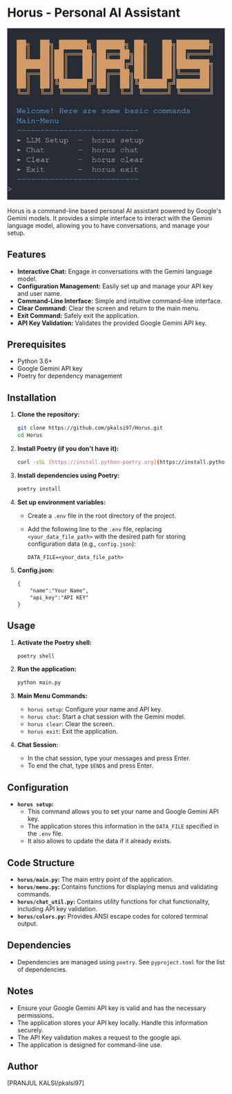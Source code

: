 # Horus - Personal AI Assistant

![alt text](./doc/intro.png)

Horus is a command-line based personal AI assistant powered by Google's Gemini models. It provides a simple interface to interact with the Gemini language model, allowing you to have conversations, and manage your setup.

## Features

* **Interactive Chat:** Engage in conversations with the Gemini language model.
* **Configuration Management:** Easily set up and manage your API key and user name.
* **Command-Line Interface:** Simple and intuitive command-line interface.
* **Clear Command:** Clear the screen and return to the main menu.
* **Exit Command:** Safely exit the application.
* **API Key Validation:** Validates the provided Google Gemini API key.

## Prerequisites

* Python 3.6+
* Google Gemini API key
* Poetry for dependency management

## Installation

1.  **Clone the repository:**

    ```bash
    git clone https://github.com/pkalsi97/Horus.git
    cd Horus
    ```

2.  **Install Poetry (if you don't have it):**

    ```bash
    curl -sSL [https://install.python-poetry.org](https://install.python-poetry.org) | python3 -
    ```

3.  **Install dependencies using Poetry:**

    ```bash
    poetry install
    ```

4.  **Set up environment variables:**

    * Create a `.env` file in the root directory of the project.
    * Add the following line to the `.env` file, replacing `<your_data_file_path>` with the desired path for storing configuration data (e.g., `config.json`):

        ```
        DATA_FILE=<your_data_file_path>
        ```
5.  **Config.json:**
       ```
       {
           "name":"Your Name",
           "api_key":"API KEY"
       }
       ```


## Usage

1.  **Activate the Poetry shell:**

    ```bash
    poetry shell
    ```

2.  **Run the application:**

    ```bash
    python main.py
    ```

3.  **Main Menu Commands:**

    * `horus setup`: Configure your name and API key.
    * `horus chat`: Start a chat session with the Gemini model.
    * `horus clear`: Clear the screen.
    * `horus exit`: Exit the application.

4.  **Chat Session:**

    * In the chat session, type your messages and press Enter.
    * To end the chat, type `$END$` and press Enter.

## Configuration

* **`horus setup`:**
    * This command allows you to set your name and Google Gemini API key.
    * The application stores this information in the `DATA_FILE` specified in the `.env` file.
    * It also allows to update the data if it already exists.

## Code Structure

* **`horus/main.py`:** The main entry point of the application.
* **`horus/menu.py`:** Contains functions for displaying menus and validating commands.
* **`horus/chat_util.py`:** Contains utility functions for chat functionality, including API key validation.
* **`horus/colors.py`:** Provides ANSI escape codes for colored terminal output.

## Dependencies

* Dependencies are managed using `poetry`. See `pyproject.toml` for the list of dependencies.

## Notes

* Ensure your Google Gemini API key is valid and has the necessary permissions.
* The application stores your API key locally. Handle this information securely.
* The API Key validation makes a request to the google api.
* The application is designed for command-line use.

## Author

[PRANJUL KALSI/pkalsi97]

